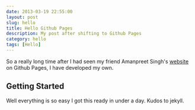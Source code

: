 ```yaml
---
date: 2013-03-19 22:55:00
layout: post
slug: hello
title: Hello Github Pages
description: My post after shifting to Github Pages
category: hello
tags: [Hello]
---
```


So a really long time after I had seen my friend Amanpreet Singh's [website](http://aps-sids.github.io/) on Github Pages, I have developed my own.

## Getting Started

Well everything is so easy I got this ready in under a day. Kudos to jekyll.